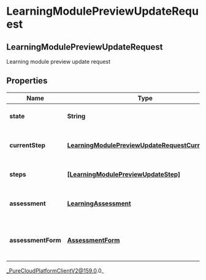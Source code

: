 # LearningModulePreviewUpdateRequest

## LearningModulePreviewUpdateRequest
Learning module preview update request

## Properties

|Name | Type | Description | Notes|
|------------ | ------------- | ------------- | -------------|
| **state** | **String** | The assignment State | [optional] |
| **currentStep** | [**LearningModulePreviewUpdateRequestCurrentStep**](LearningModulePreviewUpdateRequestCurrentStep) | The assignment current step | [optional] |
| **steps** | [**[LearningModulePreviewUpdateStep]**](LearningModulePreviewUpdateStep) | The assignment Steps | [optional] |
| **assessment** | [**LearningAssessment**](LearningAssessment) | The assessment for learning module | [optional] |
| **assessmentForm** | [**AssessmentForm**](AssessmentForm) | The assessment form for learning module | [optional] |



_PureCloudPlatformClientV2@159.0.0_
